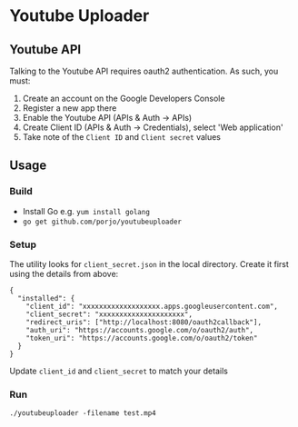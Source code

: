 # Youtube Uploader

## Youtube API

Talking to the Youtube API requires oauth2 authentication. As such, you must:

1. Create an account on the Google Developers Console
1. Register a new app there
1. Enable the Youtube API (APIs & Auth -> APIs)
1. Create Client ID (APIs & Auth -> Credentials), select 'Web application'
1. Take note of the `Client ID` and `Client secret` values

## Usage

### Build

- Install Go e.g. `yum install golang`
- `go get github.com/porjo/youtubeuploader`

### Setup

The utility looks for `client_secret.json` in the local directory. Create it first using the details from above:

```
{
  "installed": {
    "client_id": "xxxxxxxxxxxxxxxxxxx.apps.googleusercontent.com",
    "client_secret": "xxxxxxxxxxxxxxxxxxxxx",
    "redirect_uris": ["http://localhost:8080/oauth2callback"],
    "auth_uri": "https://accounts.google.com/o/oauth2/auth",
    "token_uri": "https://accounts.google.com/o/oauth2/token"
  }
}
```

Update `client_id` and `client_secret` to match your details

### Run

```
./youtubeuploader -filename test.mp4
```
